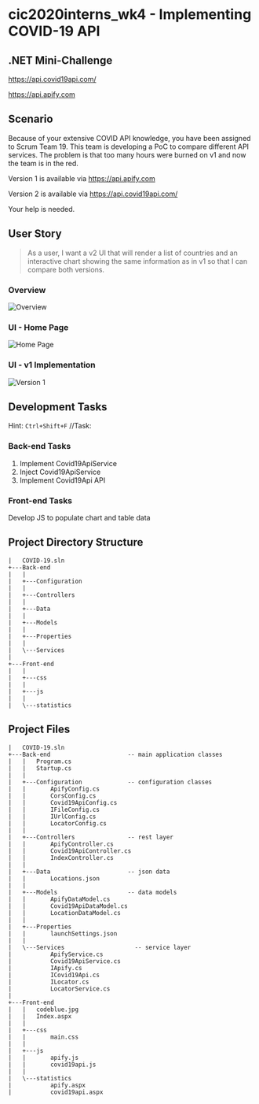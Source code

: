 # cic2020interns_wk4 - Implementing COVID-19 API
## .NET Mini-Challenge
https://api.covid19api.com/

https://api.apify.com

## Scenario
Because of your extensive COVID API knowledge, you have been assigned to Scrum Team 19. This team is developing a PoC to compare different API services. The problem is that too many hours were burned on v1 and now the team is in the red. 

Version 1 is available via https://api.apify.com

Version 2 is available via https://api.covid19api.com/

Your help is needed. 

## User Story 
 > As a user, I want a v2 UI that will render a list of countries and an interactive chart showing the same information as in v1 so that I can compare both versions.

### Overview
![Overview](https://media.github.ibm.com/user/203313/files/b4fe6680-c0e0-11ea-873e-3255acafb8bd)

### UI - Home Page
![Home Page](https://media.github.ibm.com/user/203313/files/c8a9cd00-c0e0-11ea-9c66-2468ae6fc82e)

### UI - v1 Implementation
![Version 1](https://media.github.ibm.com/user/203313/files/a1eb9680-c0e0-11ea-8474-c58bef01db45)

## Development Tasks
Hint: `Ctrl+Shift+F` //Task:
### Back-end Tasks
1. Implement Covid19ApiService
2. Inject Covid19ApiService
3. Implement Covid19Api API

### Front-end Tasks
Develop JS to populate chart and table data

## Project Directory Structure 
```
|   COVID-19.sln
+---Back-end
|   |    
|   +---Configuration
|   |       
|   +---Controllers
|   |       
|   +---Data
|   |       
|   +---Models
|   |       
|   +---Properties
|   |       
|   \---Services
|           
+---Front-end
|   |           
|   +---css
|   |       
|   +---js
|   |       
|   \---statistics
```

## Project Files
```
|   COVID-19.sln
+---Back-end                      -- main application classes
|   |   Program.cs
|   |   Startup.cs
|   |    
|   +---Configuration             -- configuration classes
|   |       ApifyConfig.cs
|   |       CorsConfig.cs
|   |       Covid19ApiConfig.cs
|   |       IFileConfig.cs
|   |       IUrlConfig.cs
|   |       LocatorConfig.cs
|   |       
|   +---Controllers               -- rest layer
|   |       ApifyController.cs
|   |       Covid19ApiController.cs
|   |       IndexController.cs
|   |       
|   +---Data                      -- json data
|   |       Locations.json
|   |       
|   +---Models                    -- data models
|   |       ApifyDataModel.cs
|   |       Covid19ApiDataModel.cs
|   |       LocationDataModel.cs
|   |       
|   +---Properties
|   |       launchSettings.json
|   |       
|   \---Services                    -- service layer
|           ApifyService.cs
|           Covid19ApiService.cs
|           IApify.cs
|           ICovid19Api.cs
|           ILocator.cs
|           LocatorService.cs
|           
+---Front-end
|   |   codeblue.jpg
|   |   Index.aspx
|   |           
|   +---css
|   |       main.css
|   |       
|   +---js
|   |       apify.js
|   |       covid19api.js
|   |       
|   \---statistics
|           apify.aspx
|           covid19api.aspx
```

